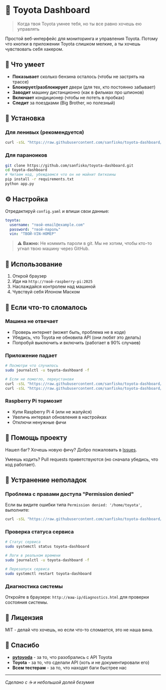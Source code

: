 # 🚗 Toyota Dashboard

> Когда твоя Toyota умнее тебя, но ты все равно хочешь ею управлять

Простой веб-интерфейс для мониторинга и управления Toyota. Потому что кнопки в приложении Toyota слишком мелкие, а ты хочешь чувствовать себя хакером.

## 🎯 Что умеет

- **Показывает** сколько бензина осталось (чтобы не застрять на трассе)
- **Блокирует/разблокирует** двери (для тех, кто постоянно забывает)
- **Заводит** машину дистанционно (как в фильмах про шпионов)
- **Включает** кондиционер (чтобы не потеть в пробках)
- **Следит** за поездками (Big Brother, но полезный)

## 🚀 Установка

### Для ленивых (рекомендуется)
```bash
curl -sSL "https://raw.githubusercontent.com/sanfisko/toyota-dashboard/main/install.sh" | sudo bash
```

### Для параноиков
```bash
git clone https://github.com/sanfisko/toyota-dashboard.git
cd toyota-dashboard
# Читаем код, убеждаемся что он не майнит биткоины
pip install -r requirements.txt
python app.py
```

## ⚙️ Настройка

Отредактируй `config.yaml` и впиши свои данные:
```yaml
toyota:
  username: "твой-email@example.com"
  password: "твой-пароль"
  vin: "ТВОЙ-VIN-НОМЕР"
```

> ⚠️ **Важно:** Не коммить пароли в git. Мы не хотим, чтобы кто-то угнал твою машину через GitHub.

## 📱 Использование

1. Открой браузер
2. Иди на `http://твой-raspberry-pi:2025`
3. Наслаждайся контролем над машиной
4. Чувствуй себя Илоном Маском

## 🔧 Если что-то сломалось

### Машина не отвечает
- Проверь интернет (может быть, проблема не в коде)
- Убедись, что Toyota не обновила API (они любят это делать)
- Попробуй выключить и включить (работает в 90% случаев)

### Приложение падает
```bash
# Посмотри что случилось
sudo journalctl -u toyota-dashboard -f

# Если не помогло, переустанови
curl -sSL "https://raw.githubusercontent.com/sanfisko/toyota-dashboard/main/uninstall.sh" | sudo bash
curl -sSL "https://raw.githubusercontent.com/sanfisko/toyota-dashboard/main/install.sh" | sudo bash
```

### Raspberry Pi тормозит
- Купи Raspberry Pi 4 (или не жалуйся)
- Увеличь интервал обновления в настройках
- Отключи ненужные фичи

## 🤝 Помощь проекту

Нашел баг? Хочешь новую фичу? Добро пожаловать в [Issues](https://github.com/sanfisko/toyota-dashboard/issues).

Умеешь кодить? Pull requests приветствуются (но сначала убедись, что код работает).

## 🔧 Устранение неполадок

### Проблема с правами доступа "Permission denied"

Если вы видите ошибки типа `Permission denied: '/home/toyota'`, выполните:

```bash
curl -sSL "https://raw.githubusercontent.com/sanfisko/toyota-dashboard/main/install.sh" | sudo bash -s -- --fix-permissions
```

### Проверка статуса сервиса

```bash
# Статус сервиса
sudo systemctl status toyota-dashboard

# Логи в реальном времени
sudo journalctl -u toyota-dashboard -f

# Перезапуск сервиса
sudo systemctl restart toyota-dashboard
```

### Диагностика системы

Откройте в браузере: `http://ваш-ip/diagnostics.html` для проверки состояния системы.

## 📜 Лицензия

MIT - делай что хочешь, но если что-то сломается, это не наша вина.

## 🙏 Спасибо

- **[pytoyoda](https://github.com/pytoyoda/pytoyoda)** - за то, что разобрались с API Toyota
- **Toyota** - за то, что сделали API (хоть и не документировали его)
- **Всем тестерам** - за то, что находят баги быстрее нас

---

*Сделано с ☕ и небольшой долей безумия*